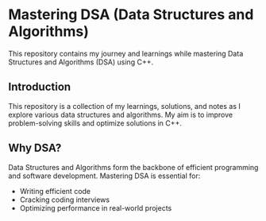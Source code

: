 # Mastering DSA (Data Structures and Algorithms)

This repository contains my journey and learnings while mastering Data Structures and Algorithms (DSA) using C++.

## Introduction

This repository is a collection of my learnings, solutions, and notes as I explore various data structures and algorithms. My aim is to improve problem-solving skills and optimize solutions in C++.

## Why DSA?

Data Structures and Algorithms form the backbone of efficient programming and software development. Mastering DSA is essential for:
- Writing efficient code
- Cracking coding interviews
- Optimizing performance in real-world projects
